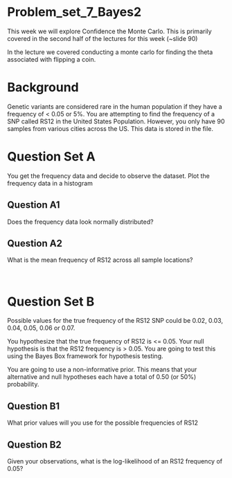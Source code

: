 # Problem_set_7_Bayes2

This week we will explore Confidence the Monte Carlo. This is primarily covered in the second half of the lectures for this week (~slide 90)

In the lecture we covered conducting a monte carlo for finding the theta associated with flipping a coin. 


# Background

Genetic variants are considered rare in the human population if they have a frequency of < 0.05 or 5%. You are attempting to find the frequency of a SNP called RS12 in the United States Population. However, you only have 90 samples from various cities across the US. This data is stored in the file. 

# Question Set A

You get the frequency data and decide to observe the dataset. Plot the frequency data in a histogram

## Question A1
Does the frequency data look normally distributed?

## Question A2
What is the mean frequency of RS12 across all sample locations?

&nbsp;

# Question Set B 

Possible values for the true frequency of the RS12 SNP could be 0.02, 0.03, 0.04, 0.05, 0.06 or 0.07. 

You hypothesize that the true frequency of RS12 is <= 0.05. Your null hypothesis is that the RS12 frequency is > 0.05. You are going to test this using the Bayes Box framework for hypothesis testing. 

You are going to use a non-informative prior. This means that your alternative and null hypotheses each have a total of 0.50 (or 50%) probability. 

## Question B1 

What prior values will you use for the possible frequencies of RS12

## Question B2 

Given your observations, what is the log-likelihood of an RS12 frequency of 0.05?





